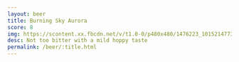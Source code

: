 ```yaml
---
layout: beer
title: Burning Sky Aurora
score: 8
img: https://scontent.xx.fbcdn.net/v/t1.0-0/p480x480/1476223_10152147732298745_333484722_n.jpg?oh=440553f8c3d669be9cee3867919ae272&oe=5887FA07
desc: Not too bitter with a mild hoppy taste
permalink: /beer/:title.html
---
```

